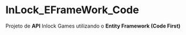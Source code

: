 # InLock_EFrameWork_Code

Projeto de **API** Inlock Games utilizando o **Entity Framework (Code First)**
